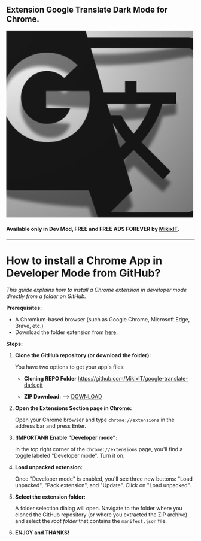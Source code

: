 ## Extension Google Translate Dark Mode for Chrome. 


![](logo-md.jpg)

#### Available only in Dev Mod, FREE and FREE ADS **FOREVER** by [MikixIT](https://github.com/MikixIT/).

---
# How to install a Chrome App in Developer Mode from GitHub?

*This guide explains how to install a Chrome extension in developer mode directly from a folder on GitHub.*

**Prerequisites:**

- A Chromium-based browser (such as Google Chrome, Microsoft Edge, Brave, etc.)
- Download the folder extension from [here](https://github.com/MikixIT/google-translate-dark/archive/refs/tags/1.0.zip).

**Steps:**

1.  **Clone the GitHub repository (or download the folder):**

    You have two options to get your app's files:

    - **Cloning REPO Folder**
      https://github.com/MikixIT/google-translate-dark.git

    - **ZIP Download:** --> [DOWNLOAD](https://github.com/MikixIT/google-translate-dark/archive/refs/tags/1.0.zip)

2.  **Open the Extensions Section page in Chrome:**

    Open your Chrome browser and type `chrome://extensions` in the address bar and press Enter.

3.  **!IMPORTANR Enable "Developer mode":**

    In the top right corner of the `chrome://extensions` page, you'll find a toggle labeled "Developer mode". Turn it on.

4.  **Load unpacked extension:**

    Once "Developer mode" is enabled, you'll see three new buttons: "Load unpacked", "Pack extension", and "Update". Click on "Load unpacked".

5.  **Select the extension folder:**

    A folder selection dialog will open. Navigate to the folder where you cloned the GitHub repository (or where you extracted the ZIP archive) and select the _root folder_ that contains the `manifest.json` file.

6.  **ENJOY and THANKS!**
